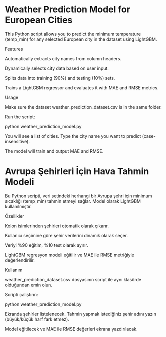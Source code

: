 # Weather Prediction Model for European Cities

This Python script allows you to predict the minimum temperature (temp_min) for any selected European city in the dataset using LightGBM.

Features

Automatically extracts city names from column headers.

Dynamically selects city data based on user input.

Splits data into training (90%) and testing (10%) sets.

Trains a LightGBM regressor and evaluates it with MAE and RMSE metrics.

Usage

Make sure the dataset weather_prediction_dataset.csv is in the same folder.

Run the script:

python weather_prediction_model.py


You will see a list of cities. Type the city name you want to predict (case-insensitive).

The model will train and output MAE and RMSE.

# Avrupa Şehirleri İçin Hava Tahmin Modeli

Bu Python scripti, veri setindeki herhangi bir Avrupa şehri için minimum sıcaklığı (temp_min) tahmin etmeyi sağlar. Model olarak LightGBM kullanılmıştır.

Özellikler

Kolon isimlerinden şehirleri otomatik olarak çıkarır.

Kullanıcı seçimine göre şehir verilerini dinamik olarak seçer.

Veriyi %90 eğitim, %10 test olarak ayırır.

LightGBM regresyon modeli eğitilir ve MAE ile RMSE metriğiyle değerlendirilir.

Kullanım

weather_prediction_dataset.csv dosyasının script ile aynı klasörde olduğundan emin olun.

Scripti çalıştırın:

python weather_prediction_model.py


Ekranda şehirler listelenecek. Tahmin yapmak istediğiniz şehir adını yazın (büyük/küçük harf fark etmez).

Model eğitilecek ve MAE ile RMSE değerleri ekrana yazdırılacak.
